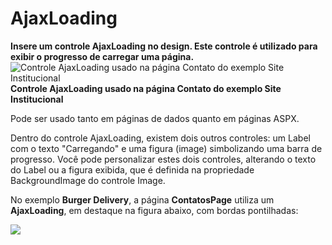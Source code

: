 # AjaxLoading

**Insere um controle AjaxLoading no design. Este controle é utilizado para exibir o progresso de carregar uma página.**![Controle AjaxLoading usado na p&#xE1;gina Contato do exemplo Site Institucional](http://www.gvinci.com.br/manual/ajaxxloadinggv5.zoom80.png)**Controle AjaxLoading usado na página Contato do exemplo Site Institucional**

Pode ser usado tanto em páginas de dados quanto em páginas ASPX.

Dentro do controle AjaxLoading, existem dois outros controles: um Label com o texto "Carregando" e uma figura \(image\) simbolizando uma barra de progresso. Você pode personalizar estes dois controles, alterando o texto do Label ou a figura exibida, que é definida na propriedade BackgroundImage do controle Image.

No exemplo **Burger Delivery**, a página **ContatosPage** utiliza um **AjaxLoading**, em destaque na figura abaixo, com bordas pontilhadas:

![](http://www.gvinci.com.br/manual/burger-ajaxloading.zoom50.png)

